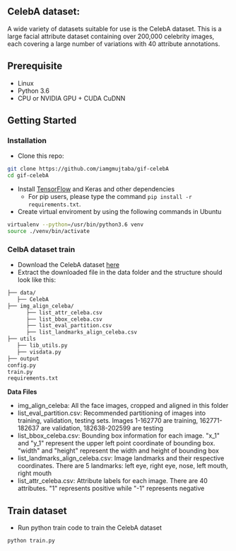 
## CelebA dataset:
A wide variety of datasets suitable for use is the CelebA dataset. This is a large facial attribute dataset containing over 200,000 celebrity images, each covering a large number of variations with 40 attribute annotations.

## Prerequisite
- Linux
- Python 3.6
- CPU or NVIDIA GPU + CUDA CuDNN

## Getting Started
### Installation
- Clone this repo:
```bash
git clone https://github.com/iamgmujtaba/gif-celebA
cd gif-celebA
```

- Install [TensorFlow](https://www.tensorflow.org/) and Keras and other dependencies
  - For pip users, please type the command `pip install -r requirements.txt`.
- Create virtual enviroment by using the following commands in Ubuntu
```bash
virtualenv --python=/usr/bin/python3.6 venv
source ./venv/bin/activate
```

### CelbA dataset train
- Download the CelebA dataset [here](https://www.kaggle.com/jessicali9530/celeba-dataset)
- Extract the downloaded file in the data folder and the structure should look like this:

```bash
├── data/
   ├── CelebA
├── img_align_celeba/
      ├── list_attr_celeba.csv
      ├── list_bbox_celeba.csv
      ├── list_eval_partition.csv
      ├── list_landmarks_align_celeba.csv
├── utils
   ├── lib_utils.py
   ├── visdata.py
├── output
config.py
train.py
requirements.txt
```

**Data Files**
- img_align_celeba: All the face images, cropped and aligned in this folder
- list_eval_partition.csv: Recommended partitioning of images into training, validation, testing sets. Images 1-162770 are training, 162771-182637 are validation, 182638-202599 are testing
- list_bbox_celeba.csv: Bounding box information for each image. "x_1" and "y_1" represent the upper left point coordinate of bounding box. "width" and "height" represent the width and height of bounding box
- list_landmarks_align_celeba.csv: Image landmarks and their respective coordinates. There are 5 landmarks: left eye, right eye, nose, left mouth, right mouth
- list_attr_celeba.csv: Attribute labels for each image. There are 40 attributes. "1" represents positive while "-1" represents negative

## Train dataset
- Run python train code to train the CelebA dataset
```bash
python train.py
```

